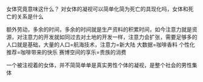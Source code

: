 女体究竟意味这什么？
对女体的凝视可以简单化简为死亡的具现化吗，女体和死亡的关系是什么

额外劳动，多余的时间，多余的时间就是生产资料的积累时间，如今注意力就是资源，对注意力的开发就如同过去对土地的开发一样，注意力会扩张，需要足够多的人口就是基础，大量的人口=航海技术，注意力=新大陆 大数据=咖啡香料 个性化推荐=咖啡带来的快乐 赛博空间的享乐=贵族的消费

一个被注视着的女体，并不简简单单是真实男性个体的凝视，是整个社会的男性集体